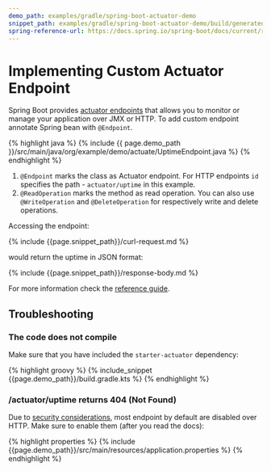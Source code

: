 ```yaml
---
demo_path: examples/gradle/spring-boot-actuator-demo
snippet_path: examples/gradle/spring-boot-actuator-demo/build/generated-snippets/uptime
spring-reference-url: https://docs.spring.io/spring-boot/docs/current/reference/htmlsingle
---
```

# Implementing Custom Actuator Endpoint

Spring Boot provides [actuator endpoints]({{page.spring-reference-url}}/#actuator) that allows you to monitor or manage your application over JMX or HTTP. To add custom endpoint annotate Spring bean with `@Endpoint`.<!--more-->

{% highlight java %}
{% include {{ page.demo_path }}/src/main/java/org/example/demo/actuate/UptimeEndpoint.java %}
{% endhighlight %}

1. `@Endpoint` marks the class as Actuator endpoint. For HTTP endpoints `id` specifies the path - `actuator/uptime` in this example.
2. `@ReadOperation` marks the method as read operation. You can also use `@WriteOperation` and `@DeleteOperation` for respectively write and delete operations.

Accessing the endpoint:

{% include {{page.snippet_path}}/curl-request.md %}

would return the uptime in JSON format:

{% include {{page.snippet_path}}/response-body.md %}

For more information check the [reference guide]({{page.spring-reference-url}}/#actuator.endpoints.implementing-custom).

## Troubleshooting

### The code does not compile

Make sure that you have included the `starter-actuator` dependency:

{% highlight groovy %}
{% include_snippet {{page.demo_path}}/build.gradle.kts %}
{% endhighlight %}

### /actuator/uptime returns 404 (Not Found)

Due to [security considerations]({{page.spring-reference-url}}/#actuator.endpoints.security), most endpoint by default are disabled over HTTP. Make sure to enable them (after you read the docs):

{% highlight properties %}
{% include {{page.demo_path}}/src/main/resources/application.properties %}
{% endhighlight %}
